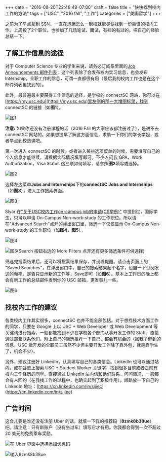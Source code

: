 +++
date = "2016-08-20T22:48:49-07:00"
draft = false
title = "快快找到校内工作的方法"
tags = ["USC", "2016 fall", "工作"]
categories = ["美国留学"]
+++

之前为了早点拿到 SSN，一直在琢磨怎么一到校就能尽快找到一份靠谱的校内工作。上周投了2个职位，也参加了几场笔试、面试，有挂的有过的。把自己的经验总结一下。

## 了解工作信息的途径

对于 Computer Science 专业的学生来说，请务必订阅系里面的[Job Announcements 邮件列表](https://www.cs.usc.edu/cs-job-announcements)，这个列表除了会发布校内实习信息，也会发布 Internship，全职工作的信息，可谓一直都很有用（最后我的校内工作也是在这个邮件列表里找到的）。

此外，最普遍最主要获得工作信息的途径，是学校的 connectSC 网站，你可以在[https://my.usc.edu](https://my.usc.edu)里左侧的那一大堆图标里，找到 connectSC 的链接（如**图1**）。

![图1](/img/connectSC-001.png)

**注意:** 如果你还没有注册课程的话（2016 Fall 的大家应该都注册过了），是进不去 connectSC 网站的。如果想提早了解这方面信息，求助一下你们的学长学姐，或者早点到校选课吧。

第一次进入 connectSC 的时候，或者进入某些选项菜单的时候，需要填写自己的个人信息才能继续，请根据实际情况填写即可。不少人问我 GPA，Work Authorization，Visa Status 这三项如何填写，请参照**图2**填写或选择。

![图2](/img/connectSC-006.png)

选择左边菜单**Jobs and Internships**下的**connectSC Jobs and Internships**（如**图3**），进入工作搜索界面。

![图3](/img/connectSC-002.png)

Slyar 在["关于USC校内工作on-campus job的申请(CS举例)"](https://www.slyar.com/blog/usc-on-campus-job.html) 中提到过，国际学生，只可以申请 On-Campus Non-work-study 的工作职位。所以请在"Advanced Search"点开的弹出窗口里，筛选一下仅仅显示 On-Campus Non-work-study 的工作职位（如**图4**，**图5**）。

![图4](/img/connectSC-003.png)

![图5(Search 按钮右边的 More Filters 点开还有更多筛选条件可供选择)](/img/connectSC-004.png)

筛选完搜索结果后，还可以将搜索结果保存，并设置提醒。请点击页面上的 "Saved Searches"，在弹出窗口中，自己的搜索结果起个名字，设置一下订阅发送的频率，是否只显示新的工作等，Save即可（如**图6**）。基本上工作日的晚上都会有新工作的总结邮件发到你的 USC 邮箱，更省事儿一些。

![图6](/img/connectSC-005.png)

## 找校内工作的建议

各类校内工作其实很多，connectSC 也并不能全部包括。对于想找技术方面工作的同学，只要在 Google 上以 USC + Web Developer 或 Web Development 等关键词进行搜索，一般都能找到不少在学校各个部门从事开发工作的 Staff，直接通过邮箱联系他们，附上自己的简历推荐一下自己，都会有机会的（据我了解到的信息，USC 做开发的全职员工虽然不少但主要开发工作除了靠外包，就是靠学生了，机会不少）。

另外，建议注册好 LinkedIn，认真填写自己的各类信息。LinkedIn 也可以通过站内，或在谷歌上搜索 USC + Student Worker 关键字，找到很多目前或者之前有校内工作经历的同学。直接通过 LinkedIn 站内信和他们联系，问问情况，一般都会有人回的（在我找工作的过程中，也确实起到了积极作用）。顺路放一下自己的 LinkedIn 地址：[https://cn.linkedin.com/in/sijiec](https://cn.linkedin.com/in/sijiec)

## 广告时间

这会儿要是谁还没有注册 Uber 的话，就填一下我的推荐码（**8zmk8b38ue**）吧。请注意：只有新账户（没有坐过车）填写它才有用。你我都会得到一次不超过 20 美元的免费乘车奖励。

![在 Uber 界面中选择添加优惠码](/img/uber-001.png)

![输入8zmk8b38ue](/img/uber-002.png)







